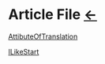 # Article File [←](../index.md)

[AttibuteOfTranslation](AttitudeOfTranslation.md)

[ILikeStart](ILikeStart.md)
